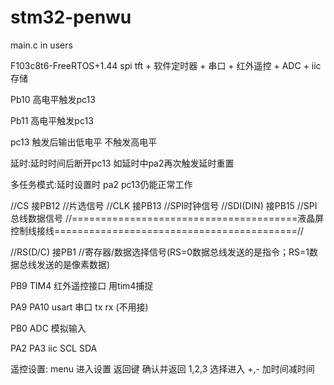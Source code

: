 # stm32-penwu

main.c in users




F103c8t6-FreeRTOS+1.44 spi tft + 软件定时器 + 串口 + 红外遥控 + ADC + iic存储


Pb10 高电平触发pc13

Pb11 高电平触发pc13

pc13 触发后输出低电平 不触发高电平

延时:延时时间后断开pc13 如延时中pa2再次触发延时重置

多任务模式:延时设置时 pa2 pc13仍能正常工作


//CS		接PB12	//片选信号
//CLK	    接PB13	//SPI时钟信号
//SDI(DIN)	接PB15	//SPI总线数据信号
//=======================================液晶屏控制线接线==========================================//

//RS(D/C)   接PB1	//寄存器/数据选择信号(RS=0数据总线发送的是指令；RS=1数据总线发送的是像素数据)



PB9 TIM4  红外遥控接口 用tim4捕捉

PA9 PA10 usart 串口  tx rx (不用接)

PB0 ADC 模拟输入

PA2 PA3 iic SCL SDA


遥控设置: menu    进入设置
		 返回键   确认并返回
		 1,2,3    选择进入
		 +,-      加时间减时间


